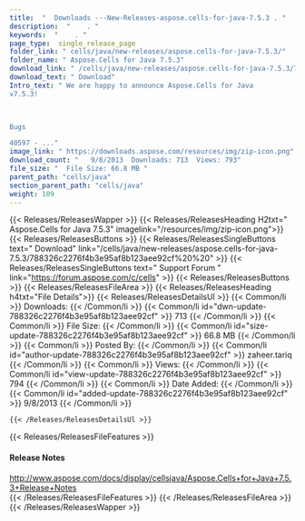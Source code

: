 ```yaml
---
title:  "  Downloads ---New-Releases-aspose.cells-for-java-7.5.3 . " 
description:  "    . " 
keywords:  "    . " 
page_type:  single_release_page
folder_link: " cells/java/new-releases/aspose.cells-for-java-7.5.3/"
folder_name: " Aspose.Cells for Java 7.5.3"
download_link: " /cells/java/new-releases/aspose.cells-for-java-7.5.3/788326c2276f4b3e95af8b123aee92cf"
download_text: " Download"
Intro_text: " We are happy to announce Aspose.Cells for Java
v7.5.3!

 

Bugs

40597 - ..."
image_link: " https://downloads.aspose.com/resources/img/zip-icon.png"
download_count: "   9/8/2013  Downloads: 713  Views: 793"
file_size: "  File Size: 66.8 MB "
parent_path: "cells/java"
section_parent_path: "cells/java"
weight: 109 
---
```


{{< Releases/ReleasesWapper >}}
  {{< Releases/ReleasesHeading H2txt=" Aspose.Cells for Java 7.5.3" imagelink="/resources/img/zip-icon.png">}}
  {{< Releases/ReleasesButtons >}}
    {{< Releases/ReleasesSingleButtons text=" Download" link="/cells/java/new-releases/aspose.cells-for-java-7.5.3/788326c2276f4b3e95af8b123aee92cf%20%20" >}}
    {{< Releases/ReleasesSingleButtons text=" Support Forum " link="https://forum.aspose.com/c/cells" >}}
  {{< Releases/ReleasesButtons >}}
  {{< Releases/ReleasesFileArea >}}
    {{< Releases/ReleasesHeading h4txt="File Details">}}
    {{< Releases/ReleasesDetailsUl >}}
            {{< Common/li  >}} Downloads: {{< /Common/li >}} 
      {{< Common/li id="dwn-update-788326c2276f4b3e95af8b123aee92cf" >}} 713 {{< /Common/li >}} 
      {{< Common/li  >}} File Size: {{< /Common/li >}} 
      {{< Common/li id="size-update-788326c2276f4b3e95af8b123aee92cf" >}} 66.8 MB {{< /Common/li >}} 
      {{< Common/li  >}} Posted By: {{< /Common/li >}} 
      {{< Common/li id="author-update-788326c2276f4b3e95af8b123aee92cf" >}} zaheer.tariq {{< /Common/li >}} 
      {{< Common/li  >}} Views: {{< /Common/li >}} 
      {{< Common/li id="view-update-788326c2276f4b3e95af8b123aee92cf" >}} 794 {{< /Common/li >}} 
      {{< Common/li  >}} Date Added: {{< /Common/li >}} 
      {{< Common/li id="added-update-788326c2276f4b3e95af8b123aee92cf" >}} 9/8/2013 {{< /Common/li >}} 

    {{< /Releases/ReleasesDetailsUl >}}

  {{< Releases/ReleasesFileFeatures >}}
      <h4>Release Notes</h4><div><a href="http://www.aspose.com/docs/display/cellsjava/Aspose.Cells+for+Java+7.5.3+Release+Notes">http://www.aspose.com/docs/display/cellsjava/Aspose.Cells+for+Java+7.5.3+Release+Notes</a></div>
  {{< /Releases/ReleasesFileFeatures >}}
 {{< /Releases/ReleasesFileArea >}}
{{< /Releases/ReleasesWapper >}}


